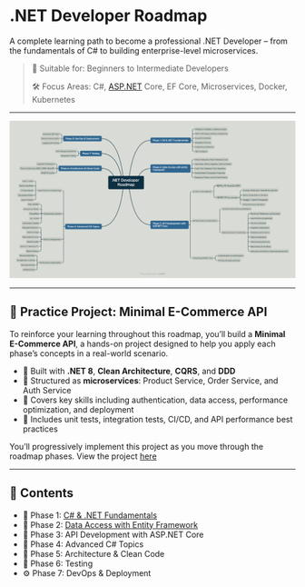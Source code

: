 # .NET Developer Roadmap

A complete learning path to become a professional .NET Developer – from the fundamentals of C# to building enterprise-level microservices.

> 📌 Suitable for: Beginners to Intermediate Developers
> 
> 
> 🛠️ Focus Areas: C#, [ASP.NET](http://asp.net/) Core, EF Core, Microservices, Docker, Kubernetes
> 

---

![dotnet-developer-roadmap.png](assets/roadmaps/dotnet-developer-roadmap.png)

---

## 🧪 Practice Project: Minimal E-Commerce API

To reinforce your learning throughout this roadmap, you’ll build a **Minimal E-Commerce API**, a hands-on project designed to help you apply each phase’s concepts in a real-world scenario.

- 🔧 Built with **.NET 8**, **Clean Architecture**, **CQRS**, and **DDD**
- 🧱 Structured as **microservices**: Product Service, Order Service, and Auth Service
- 🔐 Covers key skills including authentication, data access, performance optimization, and deployment
- 🧪 Includes unit tests, integration tests, CI/CD, and API performance best practices

You’ll progressively implement this project as you move through the roadmap phases. View the project [here](mini-projects\Minimal.ECommerce\README.md)

---

## 📂 Contents

- 📍 Phase 1: [C# & .NET Fundamentals](resources/phase-1/phase1.md)
- 🧱 Phase 2: [Data Access with Entity Framework](resources/phase-2/phase2.md)
- 🧰 Phase 3: API Development with ASP.NET Core
- 🧠 Phase 4: Advanced C# Topics
- 🧼 Phase 5: Architecture & Clean Code
- 🧪 Phase 6: Testing
- ⚙️ Phase 7: DevOps & Deployment


